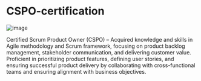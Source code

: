 # CSPO-certification

![image](https://github.com/user-attachments/assets/05f89afd-9c9a-42dd-8697-52d8a10e505a)

Certified Scrum Product Owner (CSPO) – Acquired knowledge and skills in Agile methodology and Scrum framework, focusing on product backlog management, stakeholder communication, and delivering customer value. Proficient in prioritizing product features, defining user stories, and ensuring successful product delivery by collaborating with cross-functional teams and ensuring alignment with business objectives.
